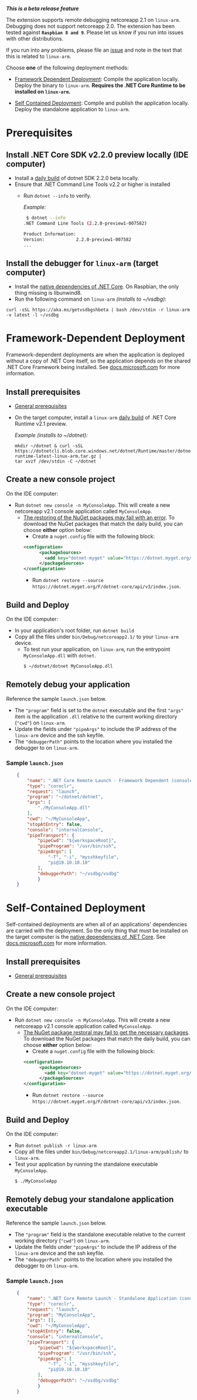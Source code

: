 ***This is a beta release feature***

The extension supports remote debugging netcoreapp 2.1 on `linux-arm`. Debugging does not support netcoreapp 2.0. The extension has been tested against **`Raspbian 8 and 9`**. Please let us know if you run into issues with other distributions.

If you run into any problems, please file an [issue](https://github.com/omnisharp/omnisharp-vscode) and note in the text that this is related to `linux-arm`. 

Choose **one** of the following deployment methods:

* [Framework Dependent Deployment](#framework-dependent-deployment): Compile the application locally. Deploy the binary to `linux-arm`. **Requires the .NET Core Runtime to be installed on `linux-arm`.** 

* [Self Contained Deployment](#self-contained-deployment): Compile and publish the application locally. Deploy the standalone application to `linux-arm`.

# Prerequisites

## Install .NET Core SDK v2.2.0 preview locally (IDE computer)
* Install a [daily build](https://github.com/dotnet/cli#installers-and-binaries) of dotnet SDK 2.2.0 beta locally.
* Ensure that .NET Command Line Tools v2.2 or higher is installed
    * Run `dotnet --info` to verify.

        *Example:*
        ```bash
         $ dotnet --info
        .NET Command Line Tools (2.2.0-preview1-007582)
        
        Product Information:
        Version:            2.2.0-preview1-007582
        ...
        ```

## Install the debugger for `linux-arm` (target computer)
* Install the [native dependencies of .NET Core](https://docs.microsoft.com/en-us/dotnet/core/linux-prerequisites?tabs=netcore2x). On Raspbian, the only thing missing is libunwind8.
* Run the following command on `linux-arm` *(installs to ~/vsdbg)*:
```
curl -sSL https://aka.ms/getvsdbgshbeta | bash /dev/stdin -r linux-arm -v latest -l ~/vsdbg
```

# Framework-Dependent Deployment
Framework-dependent deployments are when the application is deployed without a copy of .NET Core itself, so the application depends on the shared .NET Core Framework being installed. See [docs.microsoft.com](https://docs.microsoft.com/en-us/dotnet/core/deploying/) for more information.

## Install prerequisites
* [General prerequisites](#prerequisites)
* On the target computer, install a `linux-arm` [daily build](https://dotnetcli.blob.core.windows.net/dotnet/Runtime/master/dotnet-runtime-latest-linux-arm.tar.gz) of .NET Core Runtime v2.1 preview.

    *Example (installs to ~/dotnet):*
    ```
    mkdir ~/dotnet & curl -sSL https://dotnetcli.blob.core.windows.net/dotnet/Runtime/master/dotnet-runtime-latest-linux-arm.tar.gz | 
    tar xvzf /dev/stdin -C ~/dotnet
    ```

## Create a new console project
On the IDE computer:
* Run `dotnet new console -n MyConsoleApp`. This will create a new netcoreapp v2.1 console application called `MyConsoleApp`.
    * [The restoring of the NuGet packages may fail with an error](https://github.com/dotnet/cli#installers-and-binaries). To download the NuGet packages that match the daily build, you can choose **either** option below:
        * Create a `nuget.config` file with the following block:
        ``` xml
        <configuration>
			  <packageSources>
			    <add key="dotnet-myget" value="https://dotnet.myget.org/F/dotnet-core/api/v3/index.json" />
			  </packageSources>
        </configuration> 
        ```
        * Run `dotnet restore --source https://dotnet.myget.org/F/dotnet-core/api/v3/index.json`. 

## Build and Deploy
On the IDE computer:
* In your application's root folder, run `dotnet build`
* Copy all the files under `bin/Debug/netcoreapp2.1/` to your `linux-arm` device.
    * To test run your application, on `linux-arm`, run the entrypoint `MyConsoleApp.dll` with `dotnet`.
        ```bash
        $ ~/dotnet/dotnet MyConsoleApp.dll
        ```

## Remotely debug your application
Reference the sample `launch.json` below. 
* The `"program"` field is set to the `dotnet` executable and the first `"args"` item is the  application `.dll` relative to the current working directory (`"cwd"`) on `linux-arm`.
* Update the fields under `"pipeArgs"` to include the IP address of the `linux-arm` device and the ssh keyfile. 
* The `"debuggerPath"` points to the location where you installed the debugger to on `linux-arm`.

### Sample `launch.json`
```json
    {
        "name": ".NET Core Remote Launch - Framework Dependent (console)",
        "type": "coreclr",
        "request": "launch",
        "program": "~/dotnet/dotnet",
        "args": [
            "./MyConsoleApp.dll"
        ],
        "cwd": "~/MyConsoleApp",
        "stopAtEntry": false,
        "console": "internalConsole",
        "pipeTransport": {
            "pipeCwd": "${workspaceRoot}",
            "pipeProgram": "/usr/bin/ssh",
            "pipeArgs": [
                "-T", "-i", "mysshkeyfile",
                "pi@10.10.10.10"
            ],
            "debuggerPath": "~/vsdbg/vsdbg"
            }
    }
```

# Self-Contained Deployment
Self-contained deployments are when all of an applications' dependencies are carried with the deployment. So the only thing that must be installed on the target computer is the [native dependencies of .NET Core](https://docs.microsoft.com/en-us/dotnet/core/linux-prerequisites?tabs=netcore2x). See [docs.microsoft.com](https://docs.microsoft.com/en-us/dotnet/core/deploying/) for more information.

## Install prerequisites
* [General prerequisites](#prerequisites)

## Create a new console project
On the IDE computer:
* Run `dotnet new console -n MyConsoleApp`. This will create a new netcoreapp v2.1 console application called `MyConsoleApp`.
    * [The NuGet package restoral may fail to get the necessary packages](https://github.com/dotnet/cli#installers-and-binaries). To download the NuGet packages that match the daily build, you can choose **either** option below:
        * Create a `nuget.config` file with the following block:
        ``` xml
        <configuration>
			  <packageSources>
			    <add key="dotnet-myget" value="https://dotnet.myget.org/F/dotnet-core/api/v3/index.json" />
			  </packageSources>
        </configuration> 
        ```
        * Run `dotnet restore --source https://dotnet.myget.org/F/dotnet-core/api/v3/index.json`. 

## Build and Deploy
On the IDE computer:
* Run `dotnet publish -r linux-arm`
* Copy all the files under `bin/Debug/netcoreapp2.1/linux-arm/publish/` to `linux-arm`.
* Test your application by running the standalone executable `MyConsoleApp`.
    ```bash
    $ ./MyConsoleApp
    ```

## Remotely debug your standalone application executable
Reference the sample `launch.json` below.
* The `"program"` field is the standalone executable relative to the current working directory (`"cwd"`) on `linux-arm`.
* Update the fields under `"pipeArgs"` to include the IP address of the `linux-arm` device and the ssh keyfile. 
* The `"debuggerPath"` points to the location where you installed the debugger to on `linux-arm`.

### Sample `launch.json`
```json
    {
        "name": ".NET Core Remote Launch - Standalone Application (console)",
        "type": "coreclr",
        "request": "launch",
        "program": "MyConsoleApp",
        "args": [],
        "cwd": "~/MyConsoleApp",
        "stopAtEntry": false,
        "console": "internalConsole",
        "pipeTransport": {
            "pipeCwd": "${workspaceRoot}",
            "pipeProgram": "/usr/bin/ssh",
            "pipeArgs": [
                "-T", "-i", "mysshkeyfile",
                "pi@10.10.10.10"
            ],
            "debuggerPath": "~/vsdbg/vsdbg"
            }
    }
```